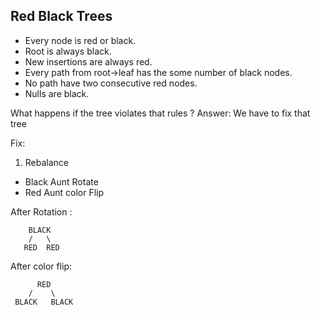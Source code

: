## Red Black Trees
- Every node is red or black.
- Root is always black.
- New insertions are always red.
- Every path from root->leaf has the some number of black nodes.
- No path have two consecutive red nodes.
- Nulls are black.

What happens if the tree violates that rules ?
Answer: We have to fix that tree

Fix:
1. Rebalance 
- Black Aunt Rotate
- Red Aunt color Flip

After Rotation :

        BLACK     
        /   \
       RED  RED 

After  color flip:   
       
          RED
        /    \
     BLACK   BLACK
     

        
            